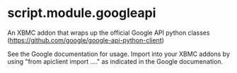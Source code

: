 script.module.googleapi
=======================

An XBMC addon that wraps up the official Google API python classes (https://github.com/google/google-api-python-client)

See the Google documentation for usage. Import into your XBMC addons by using "from apiclient import ...." as indicated in the Google documenation. 
